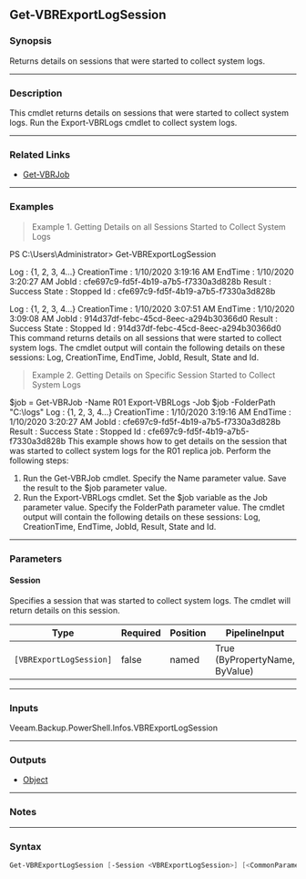 Get-VBRExportLogSession
-----------------------

### Synopsis
Returns details on sessions that were started to collect system logs.

---

### Description

This cmdlet returns details on sessions that were started to collect system logs. Run the Export-VBRLogs cmdlet to collect system logs.

---

### Related Links
* [Get-VBRJob](Get-VBRJob)

---

### Examples
> Example 1. Getting Details on all Sessions Started to Collect System Logs

PS C:\Users\Administrator> Get-VBRExportLogSession

Log          : {1, 2, 3, 4...}
CreationTime : 1/10/2020 3:19:16 AM
EndTime      : 1/10/2020 3:20:27 AM
JobId        : cfe697c9-fd5f-4b19-a7b5-f7330a3d828b
Result       : Success
State        : Stopped
Id           : cfe697c9-fd5f-4b19-a7b5-f7330a3d828b

Log          : {1, 2, 3, 4...}
CreationTime : 1/10/2020 3:07:51 AM
EndTime      : 1/10/2020 3:09:08 AM
JobId        : 914d37df-febc-45cd-8eec-a294b30366d0
Result       : Success
State        : Stopped
Id           : 914d37df-febc-45cd-8eec-a294b30366d0
This command returns details on all sessions that were started to collect system logs. The cmdlet output will contain the following details on these sessions: Log, CreationTime, EndTime, JobId, Result, State and Id.
> Example 2. Getting Details on Specific Session Started to Collect System Logs

$job = Get-VBRJob -Name R01
Export-VBRLogs -Job $job -FolderPath "C:\logs"
Log          : {1, 2, 3, 4...}
CreationTime : 1/10/2020 3:19:16 AM
EndTime      : 1/10/2020 3:20:27 AM
JobId        : cfe697c9-fd5f-4b19-a7b5-f7330a3d828b
Result       : Success
State        : Stopped
Id           : cfe697c9-fd5f-4b19-a7b5-f7330a3d828b
This example shows how to get details on the session that was started to collect system logs for the R01 replica job.
Perform the following steps:
1. Run the Get-VBRJob cmdlet. Specify the Name parameter value. Save the result to the $job parameter value.
2. Run the Export-VBRLogs cmdlet. Set the $job variable as the Job parameter value. Specify the FolderPath parameter value.
The cmdlet output will contain the following details on these sessions: Log, CreationTime, EndTime, JobId, Result, State and Id.

---

### Parameters
#### **Session**
Specifies a session that was started to collect system logs. The cmdlet will return details on this session.

|Type                   |Required|Position|PipelineInput                 |
|-----------------------|--------|--------|------------------------------|
|`[VBRExportLogSession]`|false   |named   |True (ByPropertyName, ByValue)|

---

### Inputs
Veeam.Backup.PowerShell.Infos.VBRExportLogSession

---

### Outputs
* [Object](https://learn.microsoft.com/en-us/dotnet/api/System.Object)

---

### Notes

---

### Syntax
```PowerShell
Get-VBRExportLogSession [-Session <VBRExportLogSession>] [<CommonParameters>]
```
